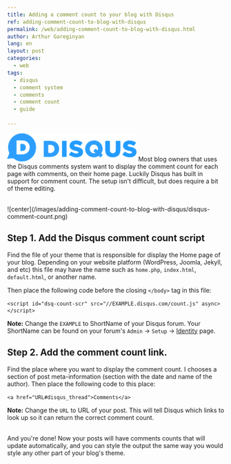 ```yaml
---
title: Adding a comment count to your blog with Disqus
ref: adding-comment-count-to-blog-with-disqus
permalink: /web/adding-comment-count-to-blog-with-disqus.html
author: Arthur Gareginyan
lang: en
layout: post
categories:
  - web
tags:
  - disqus
  - comment system
  - comments
  - comment count
  - guide

---
```


![thumb](/images/thumbnail/disqus.png)
Most blog owners that uses the Disqus comments system want to display the comment count for each page with comments, on their home page. Luckily Disqus has built in support for comment count. The setup isn't difficult, but does require a bit of theme editing.

<br>
![center](/images/adding-comment-count-to-blog-with-disqus/disqus-comment-count.png)

## **Step 1.** Add the Disqus comment count script

Find the file of your theme that is responsible for display the Home page of your blog. Depending on your website platform (WordPress, Joomla, Jekyll, and etc) this file may have the name such as `home.php`, `index.html`, `default.html`, or another name.

Then place the following code before the closing `</body>` tag in this file:

```
<script id="dsq-count-scr" src="//EXAMPLE.disqus.com/count.js" async></script>
```

**Note:** Change the `EXAMPLE` to ShortName of your Disqus forum. Your ShortName can be found on your forum's `Admin` → `Setup` → [Identity](http://disqus.com/admin/settings/) page.


## **Step 2.** Add the comment count link.

Find the place where you want to display the comment count. I chooses a section of post meta-information (section with the date and name of the author). Then place the following code to this place:

```
<a href="URL#disqus_thread">Comments</a>
```

**Note:** Change the `URL` to URL of your post. This will tell Disqus which links to look up so it can return the correct comment count.

<br>
And you're done! Now your posts will have comments counts that will update automatically, and you can style the output the same way you would style any other part of your blog's theme.


